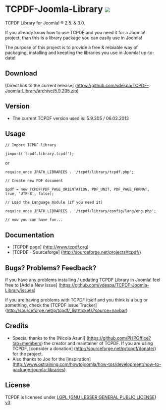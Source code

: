 TCPDF-Joomla-Library ![](https://img.shields.io/badge/maintained%3F-no!-red.svg?style=flat)
====================

TCPDF Library for Joomla! ® 2.5. &amp; 3.0.

If you already know how to use TCPDF and you need it for a Joomla! project, than this is a library package you can easily use in Joomla!

The purpose of this project is to provide a free & relaiable way of packaging, installing and keepting the libraries you use in Joomla! up-to-date! 

Download
--------

[Direct link to the current release] (https://github.com/vdespa/TCPDF-Joomla-Library/archive/5.9.205.zip)

Version
-------

* The current TCPDF version used is: 5.9.205 / 06.02.2013

Usage
-----

`// Import TCPDF library`

`jimport('tcpdf.library.tcpdf');`

or 

`require_once JPATH_LIBRARIES . '/tcpdf/library/tcpdf.php';`

`// Create new PDF document`

`$pdf = new TCPDF(PDF_PAGE_ORIENTATION, PDF_UNIT, PDF_PAGE_FORMAT, true, 'UTF-8', false);`

`// Load the Language module (if you need it)`

`require_once JPATH_LIBRARIES . '/tcpdf/library/config/lang/eng.php';`

`// now you can have fun...  `

Documentation
-------------

* [TCPDF page] (http://www.tcpdf.org)
* [TCPDF - Sourceforge] (http://sourceforge.net/projects/tcpdf/)

Bugs? Problems? Feedback?
-------------------------

If you have any problems installing / updating TCPDF Library in Joomla! feel free to [Add a New issue] (https://github.com/vdespa/TCPDF-Joomla-Library/issues)

If you are having problems with TCPDF itself and you think is a bug or something, check the [TCPDF Issue Tracker] (http://sourceforge.net/p/tcpdf/_list/tickets?source=navbar)

Credits
-------

* Special thanks to the [Nicola Asuni] (https://github.com/PHPOffice?tab=members) the creator and maintainer of TCPDF. If you are using TCPDF, [consider a donation] (http://sourceforge.net/p/tcpdf/donate/) for the project.
* Also thanks to Joe for the [inspiration] (http://www.ostraining.com/howtojoomla/how-tos/development/how-to-package-joomla-libraries).


License
-------
TCPDF is licensed under [LGPL (GNU LESSER GENERAL PUBLIC LICENSE) v3](http://www.tcpdf.org/license.php)
